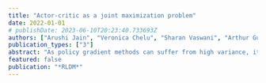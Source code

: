 ```yaml
---
title: "Actor-critic as a joint maximization problem"
date: 2022-01-01
# publishDate: 2023-06-10T20:23:40.733693Z
authors: ["Arushi Jain", "Veronica Chelu", "Sharan Vaswani", "Arthur Guez", "Nicolas Le Roux"]
publication_types: ["3"]
abstract: "As policy gradient methods can suffer from high variance, it is common to replace the Monte-Carlo estimate of the return with a critic whose role is to provide a gradient for the actor. Despite the ubiquity of this technique, there is no consensus over the objective that the critic should optimize. Using an analogy with Q-learning, it is often taken to be a variation on the TD-error. Except in specific cases, for instance when using compatible function approximation, this objective is not directly linked to the quality of the resulting gradient estimate and a better critic does not necessarily translate to a better actor. Worse, few results exist when the network used for the critic has low capacity. Leveraging recent lower bounds on the expected return, we propose an extension leading to a new objective for the critic. In contrast with existing results, the resulting objective is directly linked to the expected return of the actor, regardless of the parameterization used for both the actor and the critic. Furthermore, that objective depends on the policy gradient method used. For example, why a method like REINFORCE will require the critic to be a good approximation of the Q-value, methods based on the stochastic value gradient will instead require the critic to be a good approximation of the derivative of the Q-value with respect to the action. Importantly, this approach provides performance guarantees as well as conditions on the critic to guarantee monotonic improvement of the actor in expectation. If these conditions are not met, which will happen when the critic network does not have enough capacity, a hybrid approach using both Monte-Carlo estimates of the return and a critic can be used, with weights provided by the theory. Although we focus on actor-critic methods, our approach can be extended to other approximations of the gradient, for instance based on a model of the environment."
featured: false
publication: "*RLDM*"
---
```



